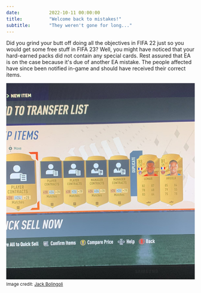 ```yaml
---
date: 			2022-10-11 00:00:00
title: 			"Welcome back to mistakes!"
subtitle: 		"They weren't gone for long..."
---
```


Did you grind your butt off doing all the objectives in FIFA 22 just so you would get some free stuff in FIFA 23? Well, you might have noticed that your hard-earned packs did not contain any special cards. Rest assured that EA is on the case because it's due of another EA mistake. The people affected have since been notified in-game and should have received their correct items.

<img src="/assets/images/golds.jpg" alt="This is not the Lemar you're looking for."/>
<small>Image credit: <a href="https://twitter.com/Facetwot/status/1579885056398876672" target="_blank">Jack Bolingoli</a></small>